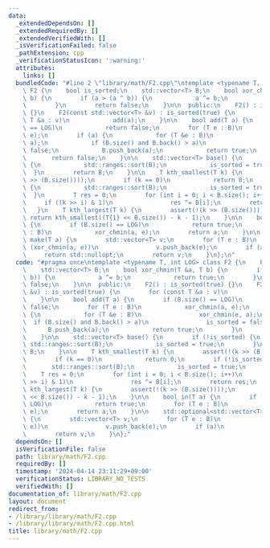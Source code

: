 ```yaml
---
data:
  _extendedDependsOn: []
  _extendedRequiredBy: []
  _extendedVerifiedWith: []
  _isVerificationFailed: false
  _pathExtension: cpp
  _verificationStatusIcon: ':warning:'
  attributes:
    links: []
  bundledCode: "#line 2 \"library/math/F2.cpp\"\ntemplate <typename T, int LOG> class\
    \ F2 {\n    bool is_sorted;\n    std::vector<T> B;\n    bool xor_chmin(T &a, T\
    \ b) {\n        if (a > (a ^ b)) {\n            a ^= b;\n            return true;\n\
    \        }\n        return false;\n    }\n\n  public:\n    F2() : is_sorted(true)\
    \ {}\n    F2(const std::vector<T> &v) : is_sorted(true) {\n        for (const\
    \ T &a : v)\n            add(a);\n    }\n\n    bool add(T a) {\n        if (B.size()\
    \ == LOG)\n            return false;\n        for (T e : B)\n            xor_chmin(a,\
    \ e);\n        if (a) {\n            for (T &e : B)\n                xor_chmin(e,\
    \ a);\n            if (B.size() and B.back() > a)\n                is_sorted =\
    \ false;\n            B.push_back(a);\n            return true;\n        }\n \
    \       return false;\n    }\n\n    std::vector<T> base() {\n        if (!is_sorted)\
    \ {\n            std::ranges::sort(B);\n            is_sorted = true;\n      \
    \  }\n        return B;\n    }\n\n    T kth_smallest(T k) {\n        assert(!(k\
    \ >> (B.size())));\n        if (k == 0)\n            return 0;\n        if (!is_sorted)\
    \ {\n            std::ranges::sort(B);\n            is_sorted = true;\n      \
    \  }\n        T res = 0;\n        for (int i = 0; i < B.size(); i++)\n       \
    \     if ((k >> i) & 1)\n                res ^= B[i];\n        return res;\n \
    \   }\n    T kth_largest(T k) {\n        assert(!(k >> (B.size())));\n       \
    \ return kth_smallest((T{1} << B.size()) - k - 1);\n    }\n\n    bool in(T a)\
    \ {\n        if (B.size() == LOG)\n            return true;\n        for (T e\
    \ : B)\n            xor_chmin(a, e);\n        return a;\n    }\n\n    std::optional<std::vector<T>>\
    \ make(T a) {\n        std::vector<T> v;\n        for (T e : B)\n            if\
    \ (xor_chmin(a, e))\n                v.push_back(e);\n        if (a)\n       \
    \     return std::nullopt;\n        return v;\n    }\n};\n"
  code: "#pragma once\ntemplate <typename T, int LOG> class F2 {\n    bool is_sorted;\n\
    \    std::vector<T> B;\n    bool xor_chmin(T &a, T b) {\n        if (a > (a ^\
    \ b)) {\n            a ^= b;\n            return true;\n        }\n        return\
    \ false;\n    }\n\n  public:\n    F2() : is_sorted(true) {}\n    F2(const std::vector<T>\
    \ &v) : is_sorted(true) {\n        for (const T &a : v)\n            add(a);\n\
    \    }\n\n    bool add(T a) {\n        if (B.size() == LOG)\n            return\
    \ false;\n        for (T e : B)\n            xor_chmin(a, e);\n        if (a)\
    \ {\n            for (T &e : B)\n                xor_chmin(e, a);\n          \
    \  if (B.size() and B.back() > a)\n                is_sorted = false;\n      \
    \      B.push_back(a);\n            return true;\n        }\n        return false;\n\
    \    }\n\n    std::vector<T> base() {\n        if (!is_sorted) {\n           \
    \ std::ranges::sort(B);\n            is_sorted = true;\n        }\n        return\
    \ B;\n    }\n\n    T kth_smallest(T k) {\n        assert(!(k >> (B.size())));\n\
    \        if (k == 0)\n            return 0;\n        if (!is_sorted) {\n     \
    \       std::ranges::sort(B);\n            is_sorted = true;\n        }\n    \
    \    T res = 0;\n        for (int i = 0; i < B.size(); i++)\n            if ((k\
    \ >> i) & 1)\n                res ^= B[i];\n        return res;\n    }\n    T\
    \ kth_largest(T k) {\n        assert(!(k >> (B.size())));\n        return kth_smallest((T{1}\
    \ << B.size()) - k - 1);\n    }\n\n    bool in(T a) {\n        if (B.size() ==\
    \ LOG)\n            return true;\n        for (T e : B)\n            xor_chmin(a,\
    \ e);\n        return a;\n    }\n\n    std::optional<std::vector<T>> make(T a)\
    \ {\n        std::vector<T> v;\n        for (T e : B)\n            if (xor_chmin(a,\
    \ e))\n                v.push_back(e);\n        if (a)\n            return std::nullopt;\n\
    \        return v;\n    }\n};"
  dependsOn: []
  isVerificationFile: false
  path: library/math/F2.cpp
  requiredBy: []
  timestamp: '2024-04-14 23:11:29+09:00'
  verificationStatus: LIBRARY_NO_TESTS
  verifiedWith: []
documentation_of: library/math/F2.cpp
layout: document
redirect_from:
- /library/library/math/F2.cpp
- /library/library/math/F2.cpp.html
title: library/math/F2.cpp
---
```

